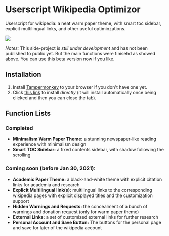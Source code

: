 # Userscript Wikipedia Optimizor
 
Userscript for wikipedia: a neat warm paper theme, with smart toc sidebar, explicit multilingual links, and other useful optiminzations. 

![][Warm_Paper_Theme_Image]

*Notes:* This side-project is *still under development* and has not been published to public yet. But the main functions were finisehd as showed above. You can use this beta version now if you like.

## Installation

1. Install [Tampermonkey][TM_web] to your browser if you don't have one yet.
2. Click [this link][userjs_file] to install *directly* (it will install automatically once being clicked and then you can close the tab).

## Function Lists

### Completed

* **Minimalism Warm Paper Theme:** a stunning newspaper-like reading experience with minimalism design
* **Smart TOC Sidebar:** a fixed contents sidebar, with shadow following the scrolling 

### Coming soon (before Jan 30, 2021): 

*  **Academic Paper Theme:** a black-and-white theme with explicit citation links for academia and research
*  **Explicit Multilingual link(s):** multilingual links to the corresponding wikipedia pages with explicit displayed titles and the customization support
*  **Hidden Warnings and Requests:** the concealment of a bunch of warnings and donation request (only for warm paper theme)
*  **External Links:** a set of customized external links for further research
*  **Personal Account and Save Button:** The buttons for the personal page and save for later of the wikipedia account

[Warm_Paper_Theme_Image]: ./assets/Warm_Paper_Theme.png
[TM_web]: http://www.tampermonkey.net/
[userjs_file]: https://github.com/yli/Userscript-Wikipedia-Optimizor/WikipediaOptimizor.user.js